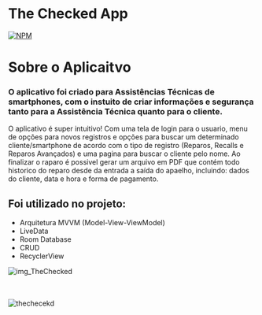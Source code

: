 # The Checked App
[![NPM](https://img.shields.io/npm/l/react)](https://github.com/yuriKotlin22/The-Checked-App/blob/master/LICENSE)

# Sobre o Aplicaitvo
### O aplicativo foi criado para Assistências Técnicas de smartphones, com o instuito de criar informações e segurança tanto para a Assistência Técnica quanto para o cliente. <br>

O aplicativo é super intuitivo! Com uma tela de login para o usuario, menu de opções para novos registros e opções para buscar um determinado cliente/smartphone de acordo com o tipo de registro (Reparos, Recalls e Reparos Avançados) e uma pagina para buscar o cliente pelo nome. Ao finalizar o raparo é possivel gerar um arquivo em PDF que contém todo historico do reparo desde da entrada a saída do apaelho, incluindo: dados do cliente, data e hora e forma de pagamento.

## Foi utilizado no projeto:
- Arquitetura MVVM (Model-View-ViewModel)<br>
- LiveData<br>
- Room Database<br>
- CRUD<br>
- RecyclerView<br>

![img_TheChecked](https://github.com/user-attachments/assets/ee562288-ef6d-4e6d-82f0-bf9b9ffe078f)

<br><br>
![thechecekd](https://github.com/user-attachments/assets/d259f515-592f-49ca-8548-151da1099955)
